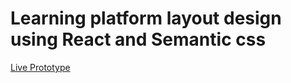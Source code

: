# Learning platform layout design using React and Semantic css

[Live Prototype](https://learning-platform-layout.netlify.app/)
